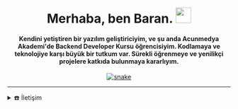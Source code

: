﻿<div align="center">
<h1 align="center">Merhaba, ben Baran. <img width="35" src="https://github.com/Trustedev/Trustedev/resources/waving.gif"></h1>
<h4 align="center">Kendini yetiştiren bir yazılım geliştiriciyim, ve şu anda Acunmedya Akademi'de Backend Developer Kursu öğrencisiyim. Kodlamaya ve teknolojiye karşı büyük bir tutkum var. Sürekli öğrenmeye ve yenilikçi projelere katkıda bulunmaya kararlıyım.
</div>

<div align="center">
  <a href="http://baranuygur.com/">
  <img  src="https://github.com/Trustedev/Trustedev/resources/"
       alt="snake" /></a>
</div>

-----
<details>
  <summary>☎️ İletişim</summary>
<div>ß
  <samp>
    <h2 align="center">bağlantılar:</h2>
    <p align="center">
      <br/>
      <a href="https://www.linkedin.com/in/baranuygur/" target="blank"><img align="center"
         src="https://img.shields.io/badge/linkedin-%231DA1F2.svg?style=for-the-badge&logo=linkedin&logoColor=white"
         alt="baran" height="30"/></a>
      <a href="mailto:baranuygur@protonmail.com" target="blank"><img align="center"
         src="https://img.shields.io/badge/gmail-EA4335.svg?style=for-the-badge&logo=gmail&logoColor=white"
         alt="baran" height="30"/></a>
    </p>
  <p align="center">
      <a href="https://instagram.com/baran.uyg" target="blank"><img align="center"
         src="https://img.shields.io/badge/instagram-%23E4405F.svg?style=for-the-badge&logo=Instagram&logoColor=white"
         alt="baran" height="30"/></a>
      <a href="https://wa.me/+905393660592" target="blank"><img align="center"
         src="https://img.shields.io/badge/whatsapp-4B7F1.svg?style=for-the-badge&logo=whatsapp&logoColor=white"
         alt="baran" height="30"/></a>     
      <br>
    </p>
  </samp>
</div>
</details>

